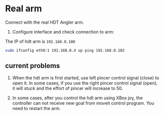 # Real arm

Connect with the real HDT Angler arm.

1. Configure interface and check connection to arm:

The IP of hdt arm is `192.168.0.100`

```bash
sudo ifconfig eth0:1 192.168.0.X up ping 192.168.0.102
```

## current problems

1. When the hdt arm is first started, use left pincer control signal (close) to open it. In some cases, if you use the right pincer control signal (open), it will stuck and the effort of pincer  will increase to 50.

2. In some cases, after you control the hdt arm using XBox joy, the controller can not receive new goal from moveit control program. You need to restart the arm.